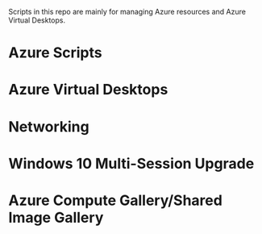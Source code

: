Scripts in this repo are mainly for managing Azure resources and Azure Virtual Desktops.
# Azure Scripts

# Azure Virtual Desktops

# Networking

# Windows 10 Multi-Session Upgrade

# Azure Compute Gallery/Shared Image Gallery

